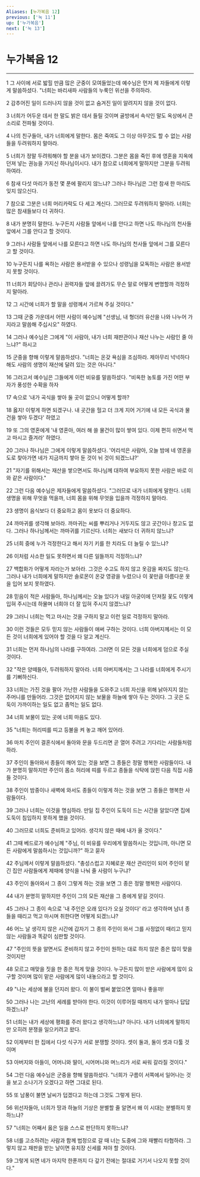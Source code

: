 ```yaml
---
Aliases: [누가복음 12]
previous: ['눅 11']
up: ['누가복음']
next: ['눅 13']
---
```

# 누가복음 12

***


1 그 사이에 서로 밟힐 만큼 많은 군중이 모여들었는데 예수님은 먼저 제 자들에게 이렇게 말씀하셨다. "너희는 바리새파 사람들의 누룩인 위선을 주의하라. 

2 감추어진 일이 드러나지 않을 것이 없고 숨겨진 일이 알려지지 않을 것이 없다. 

3 너희가 어두운 데서 한 말도 밝은 데서 들릴 것이며 골방에서 속삭인 말도 옥상에서 큰 소리로 전파될 것이다. 

4 나의 친구들아, 내가 너희에게 말한다. 몸은 죽여도 그 이상 아무것도 할 수 없는 사람들을 두려워하지 말아라. 

5 너희가 정말 두려워해야 할 분을 내가 보이겠다. 그분은 몸을 죽인 후에 영혼을 지옥에 던져 넣는 권능을 가지신 하나님이시다. 내가 참으로 너희에게 말하지만 그분을 두려워하여라. 

6 참새 다섯 마리가 동전 몇 푼에 팔리지 않느냐? 그러나 하나님은 그런 참새 한 마리도 잊지 않으신다. 

7 참으로 그분은 너희 머리카락도 다 세고 계신다. 그러므로 두려워하지 말아라. 너희는 많은 참새들보다 더 귀하다. 

8 내가 분명히 말한다. 누구든지 사람들 앞에서 나를 안다고 하면 나도 하나님의 천사들 앞에서 그를 안다고 할 것이다. 

9 그러나 사람들 앞에서 나를 모른다고 하면 나도 하나님의 천사들 앞에서 그를 모른다고 할 것이다. 

10 누구든지 나를 욕하는 사람은 용서받을 수 있으나 성령님을 모독하는 사람은 용서받지 못할 것이다. 

11 너희가 회당이나 관리나 권력자들 앞에 끌려가도 무슨 말로 어떻게 변명할까 걱정하지 말아라. 

12 그 시간에 너희가 할 말을 성령께서 가르쳐 주실 것이다." 

13 그때 군중 가운데서 어떤 사람이 예수님께 "선생님, 내 형더러 유산을 나와 나누어 가지라고 말씀해 주십시오" 하였다. 

14 그러나 예수님은 그에게 "이 사람아, 내가 너희 재판관이나 재산 나누는 사람인 줄 아느냐?" 하시고 

15 군중을 향해 이렇게 말씀하셨다. "너희는 온갖 욕심을 조심하라. 제아무리 넉넉하다 해도 사람의 생명이 재산에 달려 있는 것은 아니다." 

16 그러고서 예수님은 그들에게 이런 비유를 말씀하셨다. "비옥한 농토를 가진 어떤 부자가 풍성한 수확을 하자 

17 속으로 '내가 곡식을 쌓아 둘 곳이 없으니 어떻게 할까? 

18 옳지! 이렇게 하면 되겠구나. 내 곳간을 헐고 더 크게 지어 거기에 내 모든 곡식과 물건을 쌓아 두겠다' 하였고 

19 또 그의 영혼에게 '내 영혼아, 여러 해 쓸 물건이 많이 쌓여 있다. 이제 편히 쉬면서 먹고 마시고 즐겨라' 하였다. 

20 그러나 하나님은 그에게 이렇게 말씀하셨다. '어리석은 사람아, 오늘 밤에 네 영혼을 도로 찾아가면 네가 지금까지 쌓아 둔 것이 뉘 것이 되겠느냐?' 

21 "자기를 위해서는 재산을 쌓으면서도 하나님께 대하여 부요하지 못한 사람은 바로 이와 같은 사람이다." 

22 그런 다음 예수님은 제자들에게 말씀하셨다. "그러므로 내가 너희에게 말한다. 너희 생명을 위해 무엇을 먹을까, 너희 몸을 위해 무엇을 입을까 걱정하지 말아라. 

23 생명이 음식보다 더 중요하고 몸이 옷보다 더 중요하다. 

24 까마귀를 생각해 보아라. 까마귀는 씨를 뿌리거나 거두지도 않고 곳간이나 창고도 없다. 그러나 하나님께서는 까마귀를 기르신다. 너희는 새보다 더 귀하지 않느냐? 

25 너희 중에 누가 걱정한다고 해서 자기 키를 한 치라도 더 늘릴 수 있느냐? 

26 이처럼 사소한 일도 못하면서 왜 다른 일들까지 걱정하느냐? 

27 백합화가 어떻게 자라는가 보아라. 그것은 수고도 하지 않고 옷감을 짜지도 않는다. 그러나 내가 너희에게 말하지만 솔로몬이 온갖 영광을 누렸으나 이 꽃만큼 아름다운 옷을 입어 보지 못하였다. 

28 믿음이 적은 사람들아, 하나님께서는 오늘 있다가 내일 아궁이에 던져질 꽃도 이렇게 입혀 주시는데 하물며 너희야 더 잘 입혀 주시지 않겠느냐? 

29 그러니 너희는 먹고 마시는 것을 구하지 말고 이런 일로 걱정하지 말아라. 

30 이런 것들은 모두 믿지 않는 사람들이 애써 구하는 것이다. 너희 아버지께서는 이 모든 것이 너희에게 있어야 할 것을 다 알고 계신다. 

31 너희는 먼저 하나님의 나라를 구하여라. 그러면 이 모든 것을 너희에게 덤으로 주실 것이다. 

32 "작은 양떼들아, 두려워하지 말아라. 너희 아버지께서는 그 나라를 너희에게 주시기를 기뻐하신다. 

33 너희는 가진 것을 팔아 가난한 사람들을 도와주고 너희 자신을 위해 낡아지지 않는 주머니를 만들어라. 그것은 없어지지 않는 보물을 하늘에 쌓아 두는 것이다. 그 곳은 도둑이 가까이하는 일도 없고 좀먹는 일도 없다. 

34 너희 보물이 있는 곳에 너희 마음도 있다. 

35 "너희는 허리띠를 띠고 등불을 켜 놓고 깨어 있어라. 

36 마치 주인이 결혼식에서 돌아와 문을 두드리면 곧 열어 주려고 기다리는 사람들처럼 하라. 

37 주인이 돌아와서 종들이 깨어 있는 것을 보면 그 종들은 정말 행복한 사람들이다. 내가 분명히 말하지만 주인이 몸소 허리에 띠를 두르고 종들을 식탁에 앉힌 다음 직접 시중들 것이다. 

38 주인이 밤중이나 새벽에 와서도 종들이 이렇게 하는 것을 보면 그 종들은 행복한 사람들이다. 

39 그러나 너희는 이것을 명심하라. 만일 집 주인이 도둑이 드는 시간을 알았다면 집에 도둑이 침입하지 못하게 했을 것이다. 

40 그러므로 너희도 준비하고 있어라. 생각지 않은 때에 내가 올 것이다." 

41 그때 베드로가 예수님께 "주님, 이 비유를 우리에게 말씀하시는 것입니까, 아니면 모든 사람에게 말씀하시는 것입니까?" 하고 묻자 

42 주님께서 이렇게 말씀하셨다. "충성스럽고 지혜로운 재산 관리인이 되어 주인이 맡긴 집안 사람들에게 제때에 양식을 나눠 줄 사람이 누구냐? 

43 주인이 돌아와서 그 종이 그렇게 하는 것을 보면 그 종은 정말 행복한 사람이다. 

44 내가 분명히 말하지만 주인이 그의 모든 재산을 그 종에게 맡길 것이다. 

45 그러나 그 종이 속으로 '내 주인은 오래 있다가 오실 것이다' 라고 생각하며 남녀 종들을 때리고 먹고 마시며 취한다면 어떻게 되겠느냐? 

46 어느 날 생각지 않은 시간에 갑자기 그 종의 주인이 와서 그를 사정없이 때리고 믿지 않는 사람들과 똑같이 심판할 것이다. 

47 "주인의 뜻을 알면서도 준비하지 않고 주인이 원하는 대로 하지 않은 종은 많이 맞을 것이지만 

48 모르고 매맞을 짓을 한 종은 적게 맞을 것이다. 누구든지 많이 받은 사람에게 많이 요구할 것이며 많이 맡은 사람에게 많이 내놓으라고 할 것이다. 

49 "나는 세상에 불을 던지러 왔다. 이 불이 벌써 붙었으면 얼마나 좋을까! 

50 그러나 나는 고난의 세례를 받아야 한다. 이것이 이루어질 때까지 내가 얼마나 답답하겠느냐? 

51 너희는 내가 세상에 평화를 주러 왔다고 생각하느냐? 아니다. 내가 너희에게 말하지만 오히려 분쟁을 일으키려고 왔다. 

52 이제부터 한 집에서 다섯 식구가 서로 분쟁할 것이다. 셋이 둘과, 둘이 셋과 다툴 것이며 

53 아버지와 아들이, 어머니와 딸이, 시어머니와 며느리가 서로 싸워 갈라질 것이다." 

54 그런 다음 예수님은 군중을 향해 말씀하셨다. "너희가 구름이 서쪽에서 일어나는 것을 보고 소나기가 오겠다고 하면 그대로 된다. 

55 또 남풍이 불면 날씨가 덥겠다고 하는데 그것도 그렇게 된다. 

56 위선자들아, 너희가 땅과 하늘의 기상은 분별할 줄 알면서 왜 이 시대는 분별하지 못하느냐? 

57 "너희는 어째서 옳은 일을 스스로 판단하지 못하느냐? 

58 너를 고소하려는 사람과 함께 법정으로 갈 때 너는 도중에 그와 재빨리 타협하라. 그렇지 않고 재판을 받는 날이면 유치장 신세를 져야 할 것이다. 

59 그렇게 되면 네가 마지막 한푼까지 다 갚기 전에는 절대로 거기서 나오지 못할 것이다."
